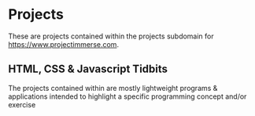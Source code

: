# Projects

These are projects contained within the projects subdomain for https://www.projectimmerse.com.

## HTML, CSS & Javascript Tidbits
The projects contained within are mostly lightweight programs & applications intended to highlight a specific programming concept and/or exercise
